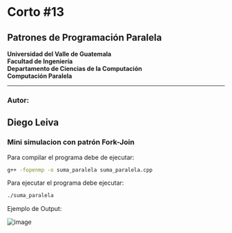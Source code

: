 # Corto #13
## Patrones de Programación Paralela
**Universidad del Valle de Guatemala**\
**Facultad de Ingeniería**\
**Departamento de Ciencias de la Computación**\
**Computación Paralela**

---
### Autor:
Diego Leiva
---

### Mini simulacion con patrón Fork-Join
Para compilar el programa debe de ejecutar:
```bash
g++ -fopenmp -o suma_paralela suma_paralela.cpp
```

Para ejecutar el programa debe ejecutar:
```bash
./suma_paralela
```

Ejemplo de Output:

![image](https://github.com/user-attachments/assets/1b37dd98-0105-4025-83e0-6360ebb4d80b)
